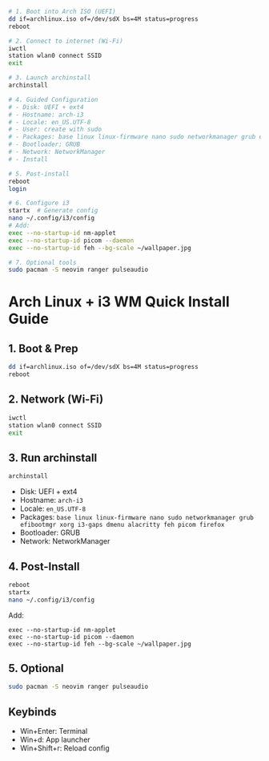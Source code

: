 ```bash
# 1. Boot into Arch ISO (UEFI)
dd if=archlinux.iso of=/dev/sdX bs=4M status=progress
reboot

# 2. Connect to internet (Wi-Fi)
iwctl
station wlan0 connect SSID
exit

# 3. Launch archinstall
archinstall

# 4. Guided Configuration
# - Disk: UEFI + ext4
# - Hostname: arch-i3
# - Locale: en_US.UTF-8
# - User: create with sudo
# - Packages: base linux linux-firmware nano sudo networkmanager grub efibootmgr xorg i3-gaps dmenu alacritty feh picom firefox
# - Bootloader: GRUB
# - Network: NetworkManager
# - Install

# 5. Post-install
reboot
login

# 6. Configure i3
startx  # Generate config
nano ~/.config/i3/config
# Add:
exec --no-startup-id nm-applet
exec --no-startup-id picom --daemon
exec --no-startup-id feh --bg-scale ~/wallpaper.jpg

# 7. Optional tools
sudo pacman -S neovim ranger pulseaudio
```

# Arch Linux + i3 WM Quick Install Guide

## 1. Boot & Prep
```bash
dd if=archlinux.iso of=/dev/sdX bs=4M status=progress
reboot
```

## 2. Network (Wi-Fi)
```bash
iwctl
station wlan0 connect SSID
exit
```

## 3. Run archinstall
```bash
archinstall
```
- Disk: UEFI + ext4
- Hostname: `arch-i3`
- Locale: `en_US.UTF-8`
- Packages: `base linux linux-firmware nano sudo networkmanager grub efibootmgr xorg i3-gaps dmenu alacritty feh picom firefox`
- Bootloader: GRUB
- Network: NetworkManager

## 4. Post-Install
```bash
reboot
startx
nano ~/.config/i3/config
```
Add:
```
exec --no-startup-id nm-applet
exec --no-startup-id picom --daemon
exec --no-startup-id feh --bg-scale ~/wallpaper.jpg
```

## 5. Optional
```bash
sudo pacman -S neovim ranger pulseaudio
```

## Keybinds
- Win+Enter: Terminal
- Win+d: App launcher
- Win+Shift+r: Reload config
